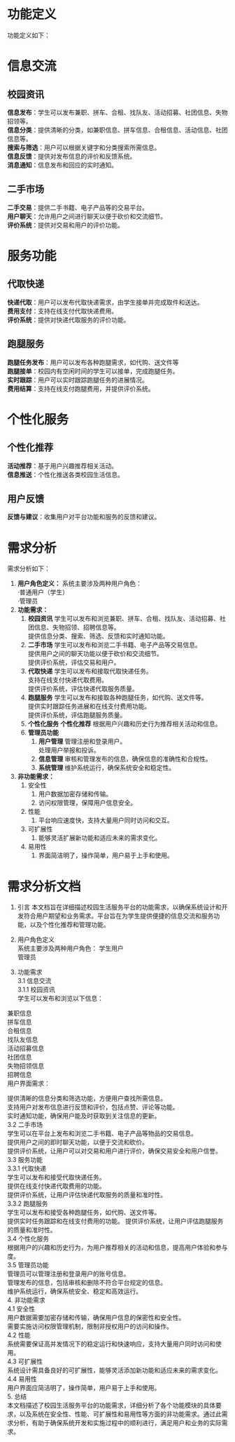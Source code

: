 # 功能定义
功能定义如下：   

# 信息交流
## 校园资讯
**信息发布**：学生可以发布兼职、拼车、合租、找队友、活动招募、社团信息、失物招领等。   
**信息分类**：提供清晰的分类，如兼职信息、拼车信息、合租信息、活动信息、社团信息等。   
**搜索与筛选**：用户可以根据关键字和分类搜索所需信息。   
**信息反馈**：提供对发布信息的评价和反馈系统。   
**消息通知**：信息发布和回应的实时通知。   

## 二手市场
**二手交易**：提供二手书籍、电子产品等的交易平台。   
**用户聊天**：允许用户之间进行聊天以便于砍价和交流细节。   
**评价系统**：提供对交易和用户的评价功能。   


# 服务功能
## 代取快递
**快递代取**：用户可以发布代取快递需求，由学生接单并完成取件和送达。   
**费用支付**：支持在线支付代取快递费用。   
**评价系统**：提供对快递代取服务的评价功能。   

## 跑腿服务
**跑腿任务发布**：用户可以发布各种跑腿需求，如代购、送文件等   
**跑腿接单**：校园内有空闲时间的学生可以接单，完成跑腿任务。   
**实时跟踪**：用户可以实时跟踪跑腿任务的进展情况。   
**费用结算**：支持在线支付跑腿费用，并提供评价系统。   

# 个性化服务
## 个性化推荐
**活动推荐**：基于用户兴趣推荐相关活动。   
**信息推送**：个性化推送各类校园生活信息。   
## 用户反馈
**反馈与建议**：收集用户对平台功能和服务的反馈和建议。   


# 需求分析
需求分析如下：   
1. **用户角色定义：**
系统主要涉及两种用户角色：   
    ·普通用户（学生）   
    ·管理员   
2. **功能需求：**
   1. **校园资讯**
        学生可以发布和浏览兼职、拼车、合租、找队友、活动招募、社团信息、失物招领、招聘信息等。   
        提供信息分类、搜索、筛选、反馈和实时通知功能。   
   2. **二手市场**
        学生可以发布和浏览二手书籍、电子产品等交易信息。   
        提供用户之间的聊天功能以便于砍价和交流细节。   
        提供评价系统，评估交易和用户。   
   3. **代取快递**
        学生可以发布和接取代取快递任务。   
        支持在线支付快递代取费用。   
        提供评价系统，评估快递代取服务质量。   
   4. **跑腿服务**
        学生可以发布和接取各种跑腿任务，如代购、送文件等。   
        提供实时跟踪任务进展和在线支付费用功能。   
        提供评价系统，评估跑腿服务质量。   
   5. **个性化服务**
        **个性化推荐**
        根据用户兴趣和历史行为推荐相关活动和信息。   
   6. **管理员功能**
      1. **用户管理**
            管理注册和登录用户。   
            处理用户举报和投诉。   
      2. **信息管理** 
            审核和管理发布的信息，确保信息的准确性和合规性。   
      3. **系统管理**
            维护系统运行，确保系统安全和稳定性。   
3. **非功能需求：**
   1. 安全性
      1. 用户数据加密存储和传输。
      2. 访问权限管理，保障用户信息安全。
   2. 性能
      1. 平台响应速度快，支持大量用户同时访问和交互。
   3. 可扩展性
      1. 能够灵活扩展新功能和适应未来的需求变化。
   4. 易用性
      1. 界面简洁明了，操作简单，用户易于上手和使用。

# 需求分析文档
1. 引言
本文档旨在详细描述校园生活服务平台的功能需求，以确保系统设计和开发符合用户期望和业务需求。平台旨在为学生提供便捷的信息交流和服务功能，以及个性化推荐和管理功能。

2. 用户角色定义   
系统主要涉及两种用户角色：
学生用户   
管理员   
3. 功能需求   
3.1 信息交流   
3.1.1 校园资讯   
学生可以发布和浏览以下信息：   

兼职信息   
拼车信息   
合租信息   
找队友信息   
活动招募信息   
社团信息   
失物招领信息   
招聘信息   
用户界面需求：   

提供清晰的信息分类和筛选功能，方便用户查找所需信息。   
支持用户对发布信息进行反馈和评价，包括点赞、评论等功能。   
实时通知功能，确保用户能及时获取到关注信息的更新。   
3.2 二手市场   
学生可以在平台上发布和浏览二手书籍、电子产品等物品的交易信息。   
提供用户之间的即时聊天功能，以便于交流和砍价。   
提供评价系统，让用户可以对交易和用户进行评价，确保交易安全和用户信誉。   
3.3 服务功能   
3.3.1 代取快递   
学生可以发布和接受代取快递任务。   
提供在线支付快递代取费用的功能。   
提供评价系统，让用户评估快递代取服务的质量和准时性。   
3.3.2 跑腿服务   
学生可以发布和接受各种跑腿任务，如代购、送文件等。   
提供实时任务跟踪和在线支付费用的功能。
提供评价系统，让用户评估跑腿服务的质量和准时性。   
3.4 个性化服务   
根据用户的兴趣和历史行为，为用户推荐相关的活动和信息，提高用户体验和参与度。   
3.5 管理员功能   
管理员可以管理注册和登录用户的账号信息。   
管理发布的信息，包括审核和删除不符合平台规定的信息。   
维护系统运行，确保系统安全、稳定和高效运行。   
4. 非功能需求   
4.1 安全性   
用户数据需要加密存储和传输，确保用户信息的保密性和安全性。   
需要实施访问权限管理机制，限制非授权用户的访问和操作。   
4.2 性能   
系统需要保证高并发情况下的稳定运行和快速响应，支持大量用户同时访问和使用。   
4.3 可扩展性   
系统设计需具备良好的可扩展性，能够灵活添加新功能和适应未来的需求变化。   
4.4 易用性   
用户界面应简洁明了，操作简单，用户易于上手和使用。   
5. 总结   
本文档描述了校园生活服务平台的功能需求，详细分析了各个功能模块的具体要求，以及系统在安全性、性能、可扩展性和易用性等方面的非功能需求。通过此需求分析，有助于确保系统开发和实施过程中的顺利进行，满足用户和业务的实际需求。   